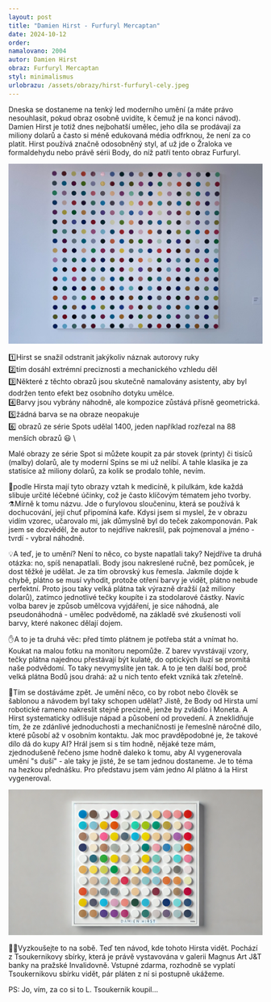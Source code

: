 ```yaml
---
layout: post
title: "Damien Hirst - Furfuryl Mercaptan"
date: 2024-10-12
order: 
namalovano: 2004
autor: Damien Hirst
obraz: Furfuryl Mercaptan
styl: minimalismus
urlobrazu: /assets/obrazy/hirst-furfuryl-cely.jpeg
---
```


Dneska se dostaneme na tenký led moderního umění (a máte právo nesouhlasit, pokud obraz osobně uvidíte, k čemuž je na konci návod). Damien Hirst je totiž dnes nejbohatší umělec, jeho díla se prodávají za miliony dolarů a často si méně edukovaná média odfrknou, že není za co platit. Hirst používá značně odosobněný styl, ať už jde o Žraloka ve formaldehydu nebo právě sérii Body, do níž patří tento obraz Furfuryl.

![Damien Hirst - Furfuryl Mercaptan](/assets/obrazy/hirst-furfuryl-cely.jpeg)

1️⃣Hirst se snažil odstranit jakýkoliv náznak autorovy ruky \
2️⃣tím dosáhl extrémní preciznosti a mechanického vzhledu děl \
3️⃣Některé z těchto obrazů jsou skutečně namalovány asistenty, aby byl dodržen tento efekt bez osobního dotyku umělce. \
4️⃣Barvy jsou vybrány náhodně, ale kompozice zůstává přísně geometrická. \
5️⃣žádná barva se na obraze neopakuje \
6️⃣ obrazů ze série Spots udělal 1400, jeden například rozřezal na 88 menších obrazů 😃 \

Malé obrazy ze série Spot si můžete koupit za pár stovek (printy) či tisíců (malby) dolarů, ale ty moderní Spins se mi už nelíbí. A tahle klasika je za statisíce až miliony dolarů, za kolik se prodalo tohle, nevím. 

💊podle Hirsta mají tyto obrazy vztah k medicíně, k pilulkám, kde každá slibuje určité léčebné účinky, což je často klíčovým tématem jeho tvorby. \
⚗️Mírně k tomu názvu. Jde o furylovou sloučeninu, která se používá k dochucování, její chuť připomíná kafe. Kdysi jsem si myslel, že v obrazu vidím vzorec, učarovalo mi, jak důmyslně byl do teček zakomponován. Pak jsem se dozvěděl, že autor to nejdříve nakreslil, pak pojmenoval a jméno - tvrdí - vybral náhodně.

💡A teď, je to umění? Není to něco, co byste napatlali taky? Nejdříve ta druhá otázka: no, spíš nenapatlali. Body jsou nakreslené ručně, bez pomůcek, je dost těžké je udělat. Je za tím obrovský kus řemesla. Jakmile dojde k chybě, plátno se musí vyhodit, protože otření barvy je vidět, plátno nebude perfektní. Proto jsou taky velká plátna tak výrazně dražší (až miliony dolarů), zatímco jednotlivé tečky koupíte i za stodolarové částky. Navíc volba barev je způsob umělcova vyjdáření, je sice náhodná, ale pseudonáhodná - umělec podvědomě, na základě své zkušenosti volí barvy, které nakonec dělají dojem.

✋A to je ta druhá věc: před tímto plátnem je potřeba stát a vnímat ho. Koukat na malou fotku na monitoru nepomůže. Z barev vyvstávají vzory, tečky plátna najednou přestávají být kulaté, do optických iluzí se promítá naše podvědomí. To taky nevymyslíte jen tak. A to je ten další bod, proč velká plátna Bodů jsou drahá: až u nich tento efekt vzniká tak zřetelně.

🤖Tím se dostáváme zpět. Je umění něco, co by robot nebo člověk se šablonou a návodem byl taky schopen udělat? Jistě, že Body od Hirsta umí robotické rameno nakreslit stejně precizně, jenže by zvládlo i Moneta. A Hirst systematicky odlišuje nápad a působení od provedení. A zneklidňuje tím, že ze zdánlivé jednoduchosti a mechaničnosti je řemeslně náročné dílo, které působí až v osobním kontaktu.
Jak moc pravděpodobné je, že takové dílo dá do kupy AI? Hrál jsem si s tím hodně, nějaké teze mám, zjednodušeně řečeno jsme hodně daleko k tomu, aby AI vygenerovala umění "s duší" - ale taky je jisté, že se tam jednou dostaneme. Je to téma na hezkou přednášku. Pro představu jsem vám jedno AI plátno á la Hirst vygeneroval. 

![Hirst vygenerovaný umělou inteligencí, fakt je, že tam má blockery kvůli copyrightu](/assets/obrazy/ai-hirst.png)

🏃‍♂️Vyzkoušejte to na sobě. Teď ten návod, kde tohoto Hirsta vidět. Pochází z Tsoukernikovy sbírky, která je právě vystavována v  galerii Magnus Art J&T banky na pražské Invalidovně. Vstupné zdarma, rozhodně se vyplatí Tsoukernikovu sbírku vidět, pár pláten z ní si postupně ukážeme.

PS: Jo, vím, za co si to L. Tsoukernik koupil...
